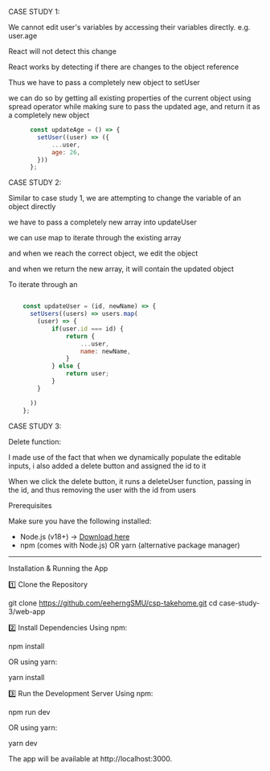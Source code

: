 
CASE STUDY 1:

We cannot edit user's variables by accessing their variables directly. e.g. user.age

React will not detect this change

React works by detecting if there are changes to the object reference

Thus we have to pass a completely new object to setUser

we can do so by getting all existing properties of the current object using spread operator while making sure to pass the updated age,
 and return it as a completely new object

```javascript
      const updateAge = () => {
        setUser((user) => ({
            ...user,
            age: 26,
        }))
      };
```


CASE STUDY 2:


Similar to case study 1, we are attempting to change the variable of an object directly

we have to pass a completely new array into updateUser

we can use map to iterate through the existing array

and when we reach the correct object, we edit the object

and when we return the new array, it will contain the updated object

To iterate through an 

```javascript

    const updateUser = (id, newName) => {
      setUsers((users) => users.map(
        (user) => {
            if(user.id === id) {
                return {
                    ...user,
                    name: newName,
                }
            } else {
                return user;
            }
        }

      ))
    };
```


CASE STUDY 3:


Delete function:

I made use of the fact that when we dynamically populate the editable inputs, i also added a delete button and assigned the id to it

When we click the delete button, it runs a deleteUser function, passing in the id, and thus removing the user with the id from users




Prerequisites

Make sure you have the following installed:
- Node.js (v18+) → [Download here](https://nodejs.org/)
- npm (comes with Node.js) OR yarn (alternative package manager)

---

Installation & Running the App

1️⃣ Clone the Repository

git clone https://github.com/eeherngSMU/csp-takehome.git
cd case-study-3/web-app


2️⃣ Install Dependencies
Using npm:

npm install

OR using yarn:

yarn install


3️⃣ Run the Development Server
Using npm:

npm run dev

OR using yarn:

yarn dev



The app will be available at http://localhost:3000.




